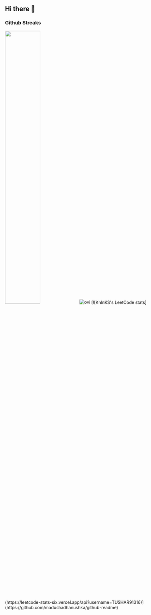 ## Hi there 👋

<!--
**TUSHAR91316/TUSHAR91316** is a ✨ _special_ ✨ repository because its `README.md` (this file) appears on your GitHub profile.

Here are some ideas to get you started:

- 🔭 I’m currently working on ...
- 🌱 I’m currently learning ...
- 👯 I’m looking to collaborate on ...
- 🤔 I’m looking for help with ...
- 💬 Ask me about ...
- 📫 How to reach me: ...
- 😄 Pronouns: ...
- ⚡ Fun fact: ...
-->
### Github Streaks
<img src="https://github-readme-streak-stats.herokuapp.com/?user=TUSHAR91316&theme=dark" width="48%" >
<img src="https://github-readme-stats.vercel.app/api/top-langs?username=TUSHAR91316&show_icons=true&locale=en&layout=compact&theme=chartreuse-dark" alt="ovi" />
[![KnlnKS's LeetCode stats](https://leetcode-stats-six.vercel.app/api?username=TUSHAR91316)](https://github.com/madushadhanushka/github-readme)

